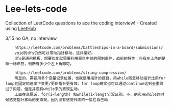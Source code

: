 # Lee-lets-code
Collection of LeetCode questions to ace the coding interview! - Created using [LeetHub](https://github.com/QasimWani/LeetHub)

3/15 no OA, no interview
        
        https://leetcode.com/problems/battleships-in-a-board/submissions/
        void的dfs仍然可以带动指针移动，这非常好。
        dfs是通用模板，想要优化就需要利用题目中给的限制条件，战船的特性：只有左上角的是唯一标识符，判断有多少个左上角即可。
        
        https://leetcode.com/problems/string-compression/
        明显的，需要用多个变量记录位置，也就是用指针的题目，用while随意移动指针比用for loop在固定的速率下变更/更新指针更有效。for loop确实也可以通过continue达到去重跳过子问题，但是并没有while来的直观生动。
        上面在说屁话，for(i<length) 和while(i<length)没区别。不，确实用while的时候感觉指针移动的更直观，因为没有感觉外面的一层在自己动
  
